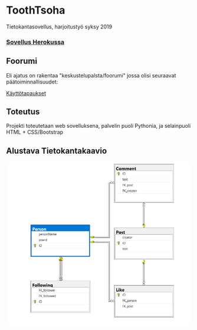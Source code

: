 # ToothTsoha
Tietokantasovellus, harjoitustyö syksy 2019

### [Sovellus Herokussa](https://tsohafoorumi.herokuapp.com/)


## Foorumi

Eli ajatus on rakentaa "keskustelupalsta/foorumi" jossa olisi seuraavat päätoiminnallisuudet:

[Käyttötapaukset](Documentation/UserStories.md)

## Toteutus

Projekti toteutetaan web sovelluksena, palvelin puoli Pythonia, ja selainpuoli HTML + CSS/Bootstrap



## Alustava Tietokantakaavio

![alt text](Documentation/images/tsoha.PNG)
